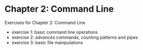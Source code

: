 # Chapter 2: Command Line

Exercises for Chapter 2: Command Line

* exercise 1: basic command line operations
* exercise 2: advances commands, counting patterns and pipes
* exercise 3: basic file manipulations
